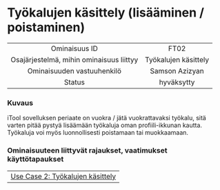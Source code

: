 # Työkalujen käsittely (lisääminen / poistaminen)


| | |
|:-:|:-:|
| Ominaisuus ID |FT02 |
| Osajärjestelmä, mihin ominaisuus liittyy | Työkalujen käsittely |
| Ominaisuuden vastuuhenkilö | Samson Azizyan |
| Status | hyväksytty |

### Kuvaus

iTool sovelluksen periaate on vuokra / jätä vuokrattavaksi työkalu, sitä varten pitää pystyä lisäämään työkaluja oman profiili-ikkunan kautta.
Työkaluja voi myös luonnollisesti poistamaan tai muokkaamaan.


### Ominaisuuteen liittyvät rajaukset, vaatimukset käyttötapaukset


| | 
|:-:|
| [Use Case 2: Työkalujen käsittely](../README.md#työkalujen-selailu-vuokraus-palautus-ja-poistaminen) | 
  






